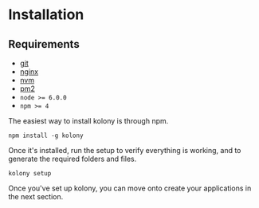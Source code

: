 # Installation

## Requirements
- [git](https://git-scm.com/)
- [nginx](https://www.nginx.com/resources/wiki/)
- [nvm](https://github.com/creationix/nvm)
- [pm2](http://pm2.keymetrics.io/)
- `node >= 6.0.0`
- `npm >= 4`

The easiest way to install kolony is through npm.
```
npm install -g kolony
```

Once it's installed, run the setup to verify everything is working, and to generate the required folders and files.

```
kolony setup
```

Once you've set up kolony, you can move onto create your applications in the next section.
